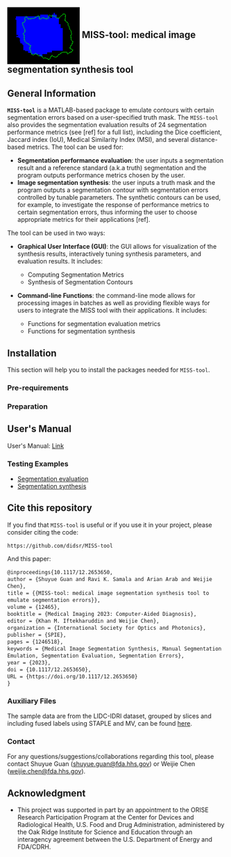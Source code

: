 <h2><img align="center" src="img/fp_img.png"> MISS-tool: medical image segmentation synthesis tool</h2>

## General Information
**`MISS-tool`** is a MATLAB-based package to emulate contours with certain segmentation errors based on a user-specified truth mask. The `MISS-tool` also provides the segmentation evaluation results of 24 segmentation performance metrics (see [ref] for a full list), including the Dice coefficient, Jaccard index (IoU), Medical Similarity Index (MSI), and several distance-based metrics. The tool can be used for:
* **Segmentation performance evaluation**: the user inputs a segmentation result and a reference standard (a.k.a truth) segmentation and the program outputs performance metrics chosen by the user. 
* **Image segmentation synthesis**: the user inputs a truth mask and the program outputs a segmentation contour with segmentation errors controlled by tunable parameters. The synthetic contours can be used, for example, to investigate the response of performance metrics to certain segmentation errors, thus informing the user to choose appropriate metrics for their applications [ref].
  
The tool can be used in two ways: 

* **Graphical User Interface (GUI)**: the GUI allows for visualization of the synthesis results, interactively tuning synthesis parameters, and evaluation results. It includes:
  - Computing Segmentation Metrics
  - Synthesis of Segmentation Contours

* **Command-line Functions**: the command-line mode allows for processing images in batches as well as providing flexible ways for users to integrate the MISS tool with their applications. It includes:
  - Functions for segmentation evaluation metrics
  - Functions for segmentation synthesis

## Installation
This section will help you to install the packages needed for `MISS-tool`.


### Pre-requirements


### Preparation


## User's Manual
User's Manual: [Link](https://htmlpreview.github.io/?https://github.com/DIDSR/MISS-tool/blob/main/Medical%20Image%20Segmentation%20Synthesis%20(MISS)%20Tool%20User%20Guide.html)

### Testing Examples

* [Segmentation evaluation](https://htmlpreview.github.io/?https://github.com/DIDSR/MISS-tool/blob/main/Medical%20Image%20Segmentation%20Synthesis%20(MISS)%20Tool%20User%20Guide.html#_Toc172809476)
* [Segmentation synthesis](https://htmlpreview.github.io/?https://github.com/DIDSR/MISS-tool/blob/main/Medical%20Image%20Segmentation%20Synthesis%20(MISS)%20Tool%20User%20Guide.html#_Toc172809479)



## Cite this repository

If you find that `MISS-tool` is useful or if you use it in your project, please consider citing the code:

```
https://github.com/didsr/MISS-tool
```

And this paper:
```
@inproceedings{10.1117/12.2653650,
author = {Shuyue Guan and Ravi K. Samala and Arian Arab and Weijie Chen},
title = {{MISS-tool: medical image segmentation synthesis tool to emulate segmentation errors}},
volume = {12465},
booktitle = {Medical Imaging 2023: Computer-Aided Diagnosis},
editor = {Khan M. Iftekharuddin and Weijie Chen},
organization = {International Society for Optics and Photonics},
publisher = {SPIE},
pages = {1246518},
keywords = {Medical Image Segmentation Synthesis, Manual Segmentation Emulation, Segmentation Evaluation, Segmentation Errors},
year = {2023},
doi = {10.1117/12.2653650},
URL = {https://doi.org/10.1117/12.2653650}
}
```

### Auxiliary Files

The sample data are from the LIDC-IDRI dataset, grouped by slices and including fused labels using STAPLE and MV, can be found [here](https://www.kaggle.com/datasets/shuyueg/lidc-idri-byslices).

### Contact
For any questions/suggestions/collaborations regarding this tool, please contact Shuyue Guan (shuyue.guan@fda.hhs.gov) or Weijie Chen (weijie.chen@fda.hhs.gov).

## Acknowledgment 
* This project was supported in part by an appointment to the ORISE Research Participation Program at the Center for Devices and Radiological Health, U.S. Food and Drug Administration, administered by the Oak Ridge Institute for Science and Education through an interagency agreement between the U.S. Department of Energy and FDA/CDRH.

